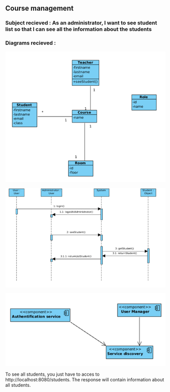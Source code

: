 ## Course management

### Subject recieved : As an administrator, I want to see student list so that I can see all the information about the students
### Diagrams recieved : 
![img.png](src/main/resources/img.png)

![img_1.png](src/main/resources/img_1.png)

![img_2.png](src/main/resources/img_2.png)

To see all students, you just have to acces to http://localhost:8080/students. The response will contain information about all students.
